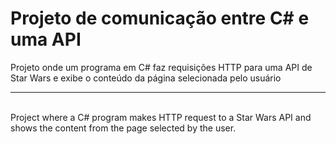 # Projeto de comunicação entre C# e uma API

Projeto onde um programa em C# faz requisições HTTP para uma API de Star Wars e exibe o conteúdo da página selecionada pelo usuário
<br>

---

<br>
Project where a C# program makes HTTP request to a Star Wars API and shows the content from the page selected by the user.
